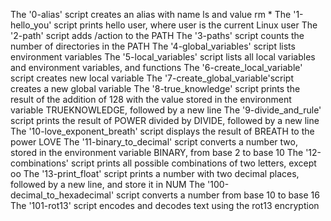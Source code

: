 The '0-alias' script creates an alias with name ls and value rm *
The '1-hello_you' script prints hello user, where user is the current Linux user
The '2-path' script adds /action to the PATH
The '3-paths' script counts the number of directories in the PATH
The '4-global_variables' script lists environment variables
The '5-local_variables' script lists all local variables and environment variables, and functions
The '6-create_local_variable' script creates new local variable
The '7-create_global_variable'script creates a new global variable
The '8-true_knowledge' script  prints the result of the addition of 128 with the value stored in the environment variable TRUEKNOWLEDGE, followed by a new line
The '9-divide_and_rule' script prints the result of POWER divided by DIVIDE, followed by a new line
The '10-love_exponent_breath' script displays the result of BREATH to the power LOVE
The '11-binary_to_decimal' script converts a number two, stored in the environment variable BINARY, from base 2 to base 10
The '12-combinations' script  prints all possible combinations of two letters, except oo
The '13-print_float' script prints a number with two decimal places, followed by a new line, and store it in NUM
The '100-decimal_to_hexadecimal' script converts a number from base 10 to base 16
The '101-rot13' script encodes and decodes text using the rot13 encryption

